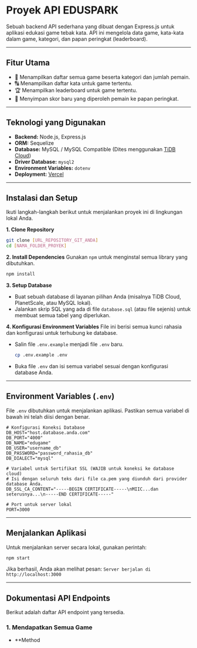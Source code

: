 # Proyek API EDUSPARK

Sebuah backend API sederhana yang dibuat dengan Express.js untuk aplikasi edukasi game tebak kata. API ini mengelola data game, kata-kata dalam game, kategori, dan papan peringkat (leaderboard).

---

## Fitur Utama

- 📝 Menampilkan daftar semua game beserta kategori dan jumlah pemain.
- 🔠 Menampilkan daftar kata untuk game tertentu.
- 🏆 Menampilkan leaderboard untuk game tertentu.
- 💾 Menyimpan skor baru yang diperoleh pemain ke papan peringkat.

---

## Teknologi yang Digunakan

- **Backend:** Node.js, Express.js
- **ORM:** Sequelize
- **Database:** MySQL / MySQL Compatible (Dites menggunakan [TiDB Cloud](https://tidbcloud.com/))
- **Driver Database:** `mysql2`
- **Environment Variables:** `dotenv`
- **Deployment:** [Vercel](https://vercel.com/)

---

## Instalasi dan Setup

Ikuti langkah-langkah berikut untuk menjalankan proyek ini di lingkungan lokal Anda.

**1. Clone Repository**
```bash
git clone [URL_REPOSITORY_GIT_ANDA]
cd [NAMA_FOLDER_PROYEK]
```

**2. Install Dependencies**
Gunakan `npm` untuk menginstal semua library yang dibutuhkan.
```bash
npm install
```

**3. Setup Database**
- Buat sebuah database di layanan pilihan Anda (misalnya TiDB Cloud, PlanetScale, atau MySQL lokal).
- Jalankan skrip SQL yang ada di file `database.sql` (atau file sejenis) untuk membuat semua tabel yang diperlukan.

**4. Konfigurasi Environment Variables**
File ini berisi semua kunci rahasia dan konfigurasi untuk terhubung ke database.
- Salin file `.env.example` menjadi file `.env` baru.
  ```bash
  cp .env.example .env
  ```
- Buka file `.env` dan isi semua variabel sesuai dengan konfigurasi database Anda.

---

## Environment Variables (`.env`)

File `.env` dibutuhkan untuk menjalankan aplikasi. Pastikan semua variabel di bawah ini telah diisi dengan benar.

```plaintext
# Konfigurasi Koneksi Database
DB_HOST="host.database.anda.com"
DB_PORT="4000"
DB_NAME="edugame"
DB_USER="username_db"
DB_PASSWORD="password_rahasia_db"
DB_DIALECT="mysql"

# Variabel untuk Sertifikat SSL (WAJIB untuk koneksi ke database cloud)
# Isi dengan seluruh teks dari file ca.pem yang diunduh dari provider database Anda.
DB_SSL_CA_CONTENT="-----BEGIN CERTIFICATE-----\nMIIC...dan seterusnya...\n-----END CERTIFICATE-----"

# Port untuk server lokal
PORT=3000
```

---

## Menjalankan Aplikasi

Untuk menjalankan server secara lokal, gunakan perintah:
```bash
npm start
```
Jika berhasil, Anda akan melihat pesan: `Server berjalan di http://localhost:3000`

---

## Dokumentasi API Endpoints

Berikut adalah daftar API endpoint yang tersedia.

### 1. Mendapatkan Semua Game
- **Method